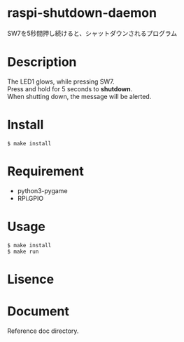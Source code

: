 # raspi-shutdown-daemon
SW7を5秒間押し続けると、シャットダウンされるプログラム

# Description
The LED1 glows, while pressing SW7.  
Press and hold for 5 seconds to **shutdown**.  
When shutting down, the message will be alerted.  

# Install
```
$ make install
```

# Requirement
- python3-pygame
- RPi.GPIO

# Usage
```
$ make install
$ make run
```

# Lisence

# Document
Reference doc directory.  

